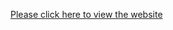 [Please click here to view the website](https://tanujaml.github.io/Front-End-Projects/Box_model/index.html)
